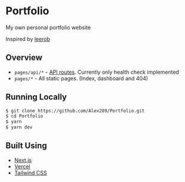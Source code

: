 # Portfolio

My own personal portfolio website

Inspired by [leerob](https://github.com/leerob/leerob.io)

## Overview

- `pages/api/*` - [API routes](https://nextjs.org/docs/api-routes/introduction). Currently only health check implemented
- `pages/*` - All  static pages. (Index, dashboard and 404)

## Running Locally

```bash
$ git clone https://github.com/Alex289/Portfolio.git
$ cd Portfolio
$ yarn
$ yarn dev
```

## Built Using

- [Next.js](https://nextjs.org/)
- [Vercel](https://vercel.com)
- [Tailwind CSS](https://tailwindcss.com/)
